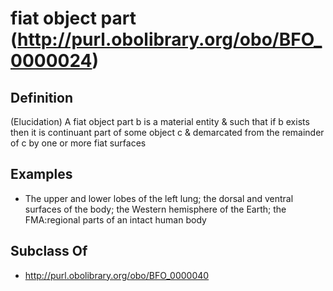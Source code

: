 # fiat object part (http://purl.obolibrary.org/obo/BFO_0000024)

## Definition
(Elucidation) A fiat object part b is a material entity & such that if b exists then it is continuant part of some object c & demarcated from the remainder of c by one or more fiat surfaces

## Examples
- The upper and lower lobes of the left lung; the dorsal and ventral surfaces of the body; the Western hemisphere of the Earth; the FMA:regional parts of an intact human body

## Subclass Of
- http://purl.obolibrary.org/obo/BFO_0000040

